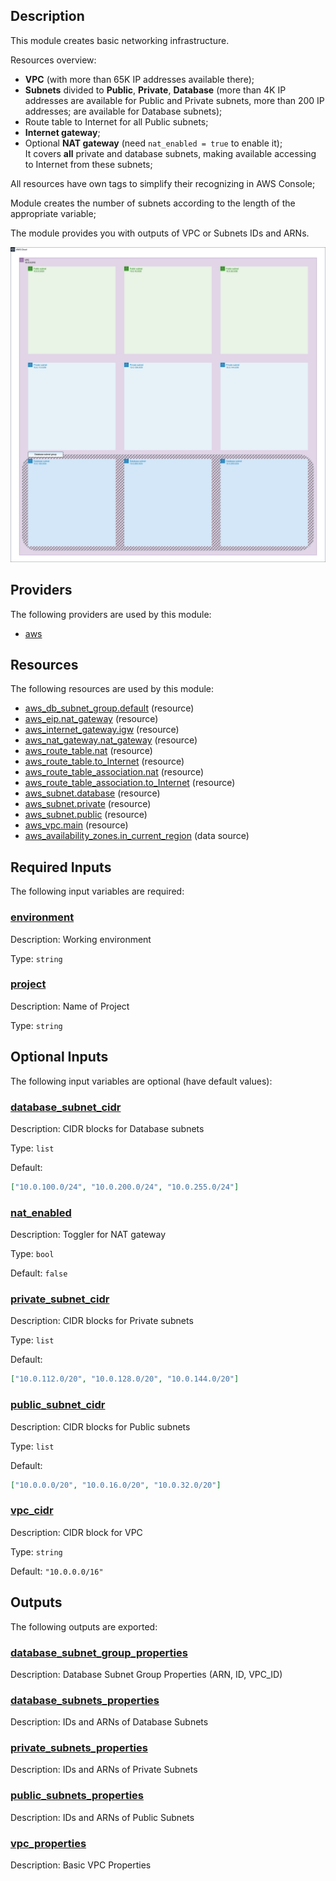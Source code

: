 ## Description

This module creates basic networking infrastructure.

Resources overview:

- <strong>VPC</strong> (with more than 65K IP addresses available there);
- <strong>Subnets</strong> divided to <strong>Public</strong>, <strong>Private</strong>, <strong>Database</strong> (more than 4K IP addresses are available for Public and Private subnets, more than 200 IP addresses; are available for Database subnets);
- Route table to Internet for all Public subnets;
- <strong>Internet gateway</strong>;
- Optional <strong>NAT gateway</strong> (need `nat_enabled = true` to enable it); <br>
  It covers <strong>all</strong> private and database subnets, making available accessing to Internet from these subnets;

All resources have own tags to simplify their recognizing in AWS Console;

Module creates the number of subnets according to the length of the appropriate variable;

The module provides you with outputs of VPC or Subnets IDs and ARNs.

![networking](../../img/networking.png)

## Providers

The following providers are used by this module:

- <a name="provider_aws"></a> [aws](#provider_aws)

## Resources

The following resources are used by this module:

- [aws_db_subnet_group.default](https://registry.terraform.io/providers/hashicorp/aws/latest/docs/resources/db_subnet_group) (resource)
- [aws_eip.nat_gateway](https://registry.terraform.io/providers/hashicorp/aws/latest/docs/resources/eip) (resource)
- [aws_internet_gateway.igw](https://registry.terraform.io/providers/hashicorp/aws/latest/docs/resources/internet_gateway) (resource)
- [aws_nat_gateway.nat_gateway](https://registry.terraform.io/providers/hashicorp/aws/latest/docs/resources/nat_gateway) (resource)
- [aws_route_table.nat](https://registry.terraform.io/providers/hashicorp/aws/latest/docs/resources/route_table) (resource)
- [aws_route_table.to_Internet](https://registry.terraform.io/providers/hashicorp/aws/latest/docs/resources/route_table) (resource)
- [aws_route_table_association.nat](https://registry.terraform.io/providers/hashicorp/aws/latest/docs/resources/route_table_association) (resource)
- [aws_route_table_association.to_Internet](https://registry.terraform.io/providers/hashicorp/aws/latest/docs/resources/route_table_association) (resource)
- [aws_subnet.database](https://registry.terraform.io/providers/hashicorp/aws/latest/docs/resources/subnet) (resource)
- [aws_subnet.private](https://registry.terraform.io/providers/hashicorp/aws/latest/docs/resources/subnet) (resource)
- [aws_subnet.public](https://registry.terraform.io/providers/hashicorp/aws/latest/docs/resources/subnet) (resource)
- [aws_vpc.main](https://registry.terraform.io/providers/hashicorp/aws/latest/docs/resources/vpc) (resource)
- [aws_availability_zones.in_current_region](https://registry.terraform.io/providers/hashicorp/aws/latest/docs/data-sources/availability_zones) (data source)

## Required Inputs

The following input variables are required:

### <a name="input_environment"></a> [environment](#input_environment)

Description: Working environment

Type: `string`

### <a name="input_project"></a> [project](#input_project)

Description: Name of Project

Type: `string`

## Optional Inputs

The following input variables are optional (have default values):

### <a name="input_database_subnet_cidr"></a> [database_subnet_cidr](#input_database_subnet_cidr)

Description: CIDR blocks for Database subnets

Type: `list`

Default:

```json
["10.0.100.0/24", "10.0.200.0/24", "10.0.255.0/24"]
```

### <a name="input_nat_enabled"></a> [nat_enabled](#input_nat_enabled)

Description: Toggler for NAT gateway

Type: `bool`

Default: `false`

### <a name="input_private_subnet_cidr"></a> [private_subnet_cidr](#input_private_subnet_cidr)

Description: CIDR blocks for Private subnets

Type: `list`

Default:

```json
["10.0.112.0/20", "10.0.128.0/20", "10.0.144.0/20"]
```

### <a name="input_public_subnet_cidr"></a> [public_subnet_cidr](#input_public_subnet_cidr)

Description: CIDR blocks for Public subnets

Type: `list`

Default:

```json
["10.0.0.0/20", "10.0.16.0/20", "10.0.32.0/20"]
```

### <a name="input_vpc_cidr"></a> [vpc_cidr](#input_vpc_cidr)

Description: CIDR block for VPC

Type: `string`

Default: `"10.0.0.0/16"`

## Outputs

The following outputs are exported:

### <a name="output_database_subnet_group_properties"></a> [database_subnet_group_properties](#output_database_subnet_group_properties)

Description: Database Subnet Group Properties (ARN, ID, VPC_ID)

### <a name="output_database_subnets_properties"></a> [database_subnets_properties](#output_database_subnets_properties)

Description: IDs and ARNs of Database Subnets

### <a name="output_private_subnets_properties"></a> [private_subnets_properties](#output_private_subnets_properties)

Description: IDs and ARNs of Private Subnets

### <a name="output_public_subnets_properties"></a> [public_subnets_properties](#output_public_subnets_properties)

Description: IDs and ARNs of Public Subnets

### <a name="output_vpc_properties"></a> [vpc_properties](#output_vpc_properties)

Description: Basic VPC Properties
